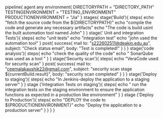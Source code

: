 pipeline{
    agent any
    environment{
        DIRECTORYPATH = "DIRECTORY_PATH"
        TESTINGENVIRONMENT = "TESTING_ENVIRONMENT"
        PRODUCTIONENVIRONMENT = "Jia"
    }
    stages{
        stage('Build'){
            steps{
                echo "fetch the source code from the ${DIRECTORYPATH}"
                echo "compile the code and generate any necessary artifacts"
                echo "The code is build usint the built automation tool named John"
            }
        }
        stage(' Unit and integration Tests'){
            steps{
                echo "unit tests"
                echo "integration test"
                echo "john used the automation tool"
            }
            post{
                success{
                    mail to: "s222602511@deakin.edu.au",
                    subject: "Check status email",
                    body: "Test is completed!"
                }
            }
        }
        stage('code analysis'){
            steps{
                echo "check the quality of the code"
                echo " SonarQube was used as a tool "
            }
        }
        stage('Security scan'){
            steps{
                echo "VeraCode used for security scan"
            }
            post{
                success{
                    mail to: "ceemalakaushik22@gmail.com",
                    subject: "security scan stage ${currentBuild.result}",
                    body: "security scan completed"
                }
            }
        }
        stage('Deploy to staging'){
            steps{
                echo "In Jenkins-deploy the application to a staging server"
            }
        }
        stage ('Integration Tests on staging'){
            steps{
                echo " run the integration tests on the staging environment to ensure the application functions as expected in a production like environment"
            }
        }
        stage ('Deploy to Production'){
            steps{
                echo "DEPLOY the code to ${PRODUCTIONENVIRONMENT}"
                echo "Deploy the application to a production server"
            }
        }
    }
}
